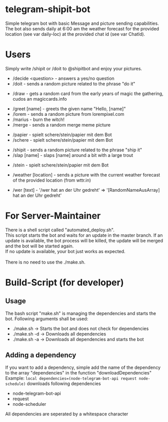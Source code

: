 # telegram-shipit-bot
Simple telegram bot with basic Message and picture sending capabilities.
The bot also sends daily at 6:00 am the weather forecast for the provided location (see var daily-loc) at the provided chat id (see var ChatId).

# Users
Simply write /shipit or /doit to @shipitbot and enjoy your pictures.
* /decide \<question> - answers a yes/no question
* /doit - sends a random picture related to the phrase "do it"
+ /draw - gets a random card from the early years of magic the gathering, cudos an magiccards.info
* /greet [name] - greets the given name "Hello, [name]" 
* /lorem - sends a random picture from lorempixel.com
* /marius - burn the witch!
* /merge - sends a random merge meme picture
+ /papier - spielt schere/stein/papier mit dem Bot
+ /schere - spielt schere/stein/papier mit dem Bot
* /shipit - sends a random picture related to the phrase "ship it"
* /slap [name] - slaps [name] around a bit with a large trout
+ /stein - spielt schere/stein/papier mit dem Bot
* /weather [location] - sends a picture with the current weather forecast of the provided location (from wttr.in)
+ /wer [text] - '/wer hat an der Uhr gedreht' => '[RandomNameAusArray] hat an der Uhr gedreht'

# For Server-Maintainer
There is a shell script called "automated_deploy.sh".\
This script starts the bot and waits for an update in the master branch. If an update is available, the bot process will be killed, the update will be merged and the bot will be started again.\
If no update is available, your bot just works as expected.\
\
There is no need to use the ./make.sh.

# Build-Script (for developer)
## Usage
The bash script "make.sh" is managing the dependencies and starts the bot.
Following arguments shall be used:
- ./make.sh -> Starts the bot and does not check for dependencies
- ./make.sh -d -> Downloads all dependencies
- ./make.sh -a -> Downloads all dependencies and starts the bot

## Adding a dependency
If you want to add a dependency, simple add the name of the dependency to the array "dependencies" in the function "downloadDependencies"\
Example: `local dependencies=(node-telegram-bot-api request node-schedule)` downloads following dependencies
- node-telegram-bot-api
- request
- node-scheduler

All dependencies are seperated by a whitespace character
